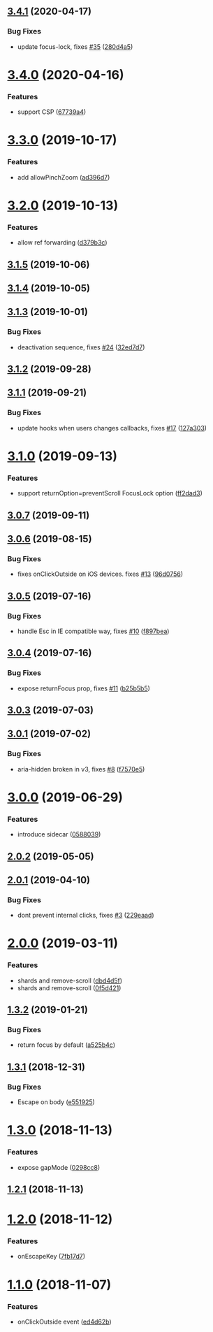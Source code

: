 ## [3.4.1](https://github.com/theKashey/react-focus-on/compare/v3.4.0...v3.4.1) (2020-04-17)


### Bug Fixes

* update focus-lock, fixes [#35](https://github.com/theKashey/react-focus-on/issues/35) ([280d4a5](https://github.com/theKashey/react-focus-on/commit/280d4a5))



# [3.4.0](https://github.com/theKashey/react-focus-on/compare/v3.3.0...v3.4.0) (2020-04-16)


### Features

* support CSP ([67739a4](https://github.com/theKashey/react-focus-on/commit/67739a4))



# [3.3.0](https://github.com/theKashey/react-focus-on/compare/v3.2.0...v3.3.0) (2019-10-17)


### Features

* add allowPinchZoom ([ad396d7](https://github.com/theKashey/react-focus-on/commit/ad396d7))



# [3.2.0](https://github.com/theKashey/react-focus-on/compare/v3.1.5...v3.2.0) (2019-10-13)


### Features

* allow ref forwarding ([d379b3c](https://github.com/theKashey/react-focus-on/commit/d379b3c))



## [3.1.5](https://github.com/theKashey/react-focus-on/compare/v3.1.4...v3.1.5) (2019-10-06)



## [3.1.4](https://github.com/theKashey/react-focus-on/compare/v3.1.3...v3.1.4) (2019-10-05)



## [3.1.3](https://github.com/theKashey/react-focus-on/compare/v3.1.2...v3.1.3) (2019-10-01)


### Bug Fixes

* deactivation sequence, fixes [#24](https://github.com/theKashey/react-focus-on/issues/24) ([32ed7d7](https://github.com/theKashey/react-focus-on/commit/32ed7d7))



## [3.1.2](https://github.com/theKashey/react-focus-on/compare/v3.1.1...v3.1.2) (2019-09-28)



## [3.1.1](https://github.com/theKashey/react-focus-on/compare/v3.1.0...v3.1.1) (2019-09-21)


### Bug Fixes

* update hooks when users changes callbacks, fixes [#17](https://github.com/theKashey/react-focus-on/issues/17) ([127a303](https://github.com/theKashey/react-focus-on/commit/127a303))



# [3.1.0](https://github.com/theKashey/react-focus-on/compare/v3.0.7...v3.1.0) (2019-09-13)


### Features

* support returnOption=preventScroll FocusLock option ([ff2dad3](https://github.com/theKashey/react-focus-on/commit/ff2dad3))



## [3.0.7](https://github.com/theKashey/react-focus-on/compare/v3.0.6...v3.0.7) (2019-09-11)



## [3.0.6](https://github.com/theKashey/react-focus-on/compare/v3.0.5...v3.0.6) (2019-08-15)


### Bug Fixes

* fixes onClickOutside on iOS devices. fixes [#13](https://github.com/theKashey/react-focus-on/issues/13) ([96d0756](https://github.com/theKashey/react-focus-on/commit/96d0756))



## [3.0.5](https://github.com/theKashey/react-focus-on/compare/v3.0.4...v3.0.5) (2019-07-16)


### Bug Fixes

* handle Esc in IE compatible way, fixes [#10](https://github.com/theKashey/react-focus-on/issues/10) ([f897bea](https://github.com/theKashey/react-focus-on/commit/f897bea))



## [3.0.4](https://github.com/theKashey/react-focus-on/compare/v3.0.3...v3.0.4) (2019-07-16)


### Bug Fixes

* expose returnFocus prop, fixes [#11](https://github.com/theKashey/react-focus-on/issues/11) ([b25b5b5](https://github.com/theKashey/react-focus-on/commit/b25b5b5))



## [3.0.3](https://github.com/theKashey/react-focus-on/compare/v3.0.1...v3.0.3) (2019-07-03)



## [3.0.1](https://github.com/theKashey/react-focus-on/compare/v3.0.0...v3.0.1) (2019-07-02)


### Bug Fixes

* aria-hidden broken in v3, fixes [#8](https://github.com/theKashey/react-focus-on/issues/8) ([f7570e5](https://github.com/theKashey/react-focus-on/commit/f7570e5))



# [3.0.0](https://github.com/theKashey/react-focus-on/compare/v2.0.2...v3.0.0) (2019-06-29)


### Features

* introduce sidecar ([0588039](https://github.com/theKashey/react-focus-on/commit/0588039))



## [2.0.2](https://github.com/theKashey/react-focus-on/compare/v2.0.1...v2.0.2) (2019-05-05)



## [2.0.1](https://github.com/theKashey/react-focus-on/compare/v2.0.0...v2.0.1) (2019-04-10)


### Bug Fixes

* dont prevent internal clicks, fixes [#3](https://github.com/theKashey/react-focus-on/issues/3) ([229eaad](https://github.com/theKashey/react-focus-on/commit/229eaad))



# [2.0.0](https://github.com/theKashey/react-focus-on/compare/v1.3.2...v2.0.0) (2019-03-11)


### Features

* shards and remove-scroll ([dbd4d5f](https://github.com/theKashey/react-focus-on/commit/dbd4d5f))
* shards and remove-scroll ([0f5d421](https://github.com/theKashey/react-focus-on/commit/0f5d421))



## [1.3.2](https://github.com/theKashey/react-focus-on/compare/v1.3.1...v1.3.2) (2019-01-21)


### Bug Fixes

* return focus by default ([a525b4c](https://github.com/theKashey/react-focus-on/commit/a525b4c))



## [1.3.1](https://github.com/theKashey/react-focus-on/compare/v1.3.0...v1.3.1) (2018-12-31)


### Bug Fixes

* Escape on body ([e551925](https://github.com/theKashey/react-focus-on/commit/e551925))



# [1.3.0](https://github.com/theKashey/react-focus-on/compare/v1.2.1...v1.3.0) (2018-11-13)


### Features

* expose gapMode ([0298cc8](https://github.com/theKashey/react-focus-on/commit/0298cc8))



## [1.2.1](https://github.com/theKashey/react-focus-on/compare/v1.2.0...v1.2.1) (2018-11-13)



# [1.2.0](https://github.com/theKashey/react-focus-on/compare/v1.1.0...v1.2.0) (2018-11-12)


### Features

* onEscapeKey ([7fb17d7](https://github.com/theKashey/react-focus-on/commit/7fb17d7))



# [1.1.0](https://github.com/theKashey/react-focus-on/compare/ed4d62b...v1.1.0) (2018-11-07)


### Features

* onClickOutside event ([ed4d62b](https://github.com/theKashey/react-focus-on/commit/ed4d62b))



